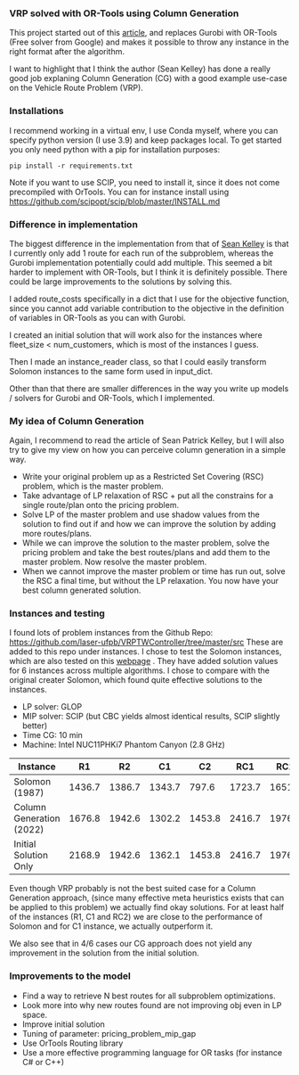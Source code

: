 ### VRP solved with OR-Tools using Column Generation
This project started out of this [article](https://medium.com/@sean-patrick-kelley/how-to-implement-column-generation-for-vehicle-routing-bdb8027c957f), 
and replaces Gurobi with OR-Tools (Free solver from Google) and makes it possible to throw any instance in the right format after the algorithm.

I want to highlight that I think the author (Sean Kelley) has done a really good job explaning Column Generation (CG) with a good example use-case on the Vehicle Route Problem (VRP).

### Installations
I recommend working in a virtual env, I use Conda myself, where you can specify python version (I use 3.9) and keep packages local.
To get started you only need python with a pip for installation purposes:

```
pip install -r requirements.txt
```

Note if you want to use SCIP, you need to install it, since it does not come precompiled with OrTools.
You can for instance install using https://github.com/scipopt/scip/blob/master/INSTALL.md

### Difference in implementation
The biggest difference in the implementation from that of [Sean Kelley](https://medium.com/@sean-patrick-kelley/how-to-implement-column-generation-for-vehicle-routing-bdb8027c957f) is that I currently only add 1 route for each run of the subproblem, whereas 
the Gurobi implementation potentially could add multiple. This seemed a bit harder to implement with OR-Tools, but I think
 it is definitely possible. There could be large improvements to the solutions by solving this.

I added route_costs specifically in a dict that I use for the objective function, since you cannot add variable contribution
to the objective in the definition of variables in OR-Tools as you can with Gurobi.

I created an initial solution that will work also for the instances where fleet_size < num_customers, which is most of the instances I guess.

Then I made an instance_reader class, so that I could easily transform Solomon instances to the same form used in input_dict.

Other than that there are smaller differences in the way you write up models / solvers for Gurobi and OR-Tools, which I implemented.


### My idea of Column Generation
Again, I recommend to read the article of Sean Patrick Kelley, but I will also try to give my view on how you can perceive column generation in a simple way.
* Write your original problem up as a Restricted Set Covering (RSC) problem, which is the master problem.
* Take advantage of LP relaxation of RSC + put all the constrains for a single route/plan onto the pricing problem.
* Solve LP of the master problem and use shadow values from the solution to find out if and how we can improve the solution by adding more routes/plans.
* While we can improve the solution to the master problem, solve the pricing problem and take the best routes/plans and add them to the master problem. Now resolve the master problem.
* When we cannot improve the master problem or time has run out, solve the RSC a final time, but without the LP relaxation. You now have your best column generated solution.

### Instances and testing
I found lots of problem instances from the Github Repo: https://github.com/laser-ufpb/VRPTWController/tree/master/src
These are added to this repo under instances. I chose to test the Solomon instances, which are also tested on this [webpage](http://www.bernabe.dorronsoro.es/vrp/index.html?/results/resultsSolom.htm)
. They have added solution values for 6 instances across multiple algorithms. I chose to compare with the original creater Solomon, which found quite effective solutions to the instances.

* LP solver: GLOP
* MIP solver: SCIP (but CBC yields almost identical results, SCIP slightly better)
* Time CG: 10 min
* Machine: Intel NUC11PHKi7 Phantom Canyon (2.8 GHz)

| Instance           | R1     | R2     | C1     | C2     | RC1    | RC2    | 
|--------------------|--------|--------|--------|--------|--------|--------| 
| Solomon (1987)     | 1436.7 | 1386.7 | 1343.7 | 797.6 | 1723.7 | 1651.1 | 
| Column Generation (2022) | 1676.8 | 1942.6 | 1302.2 | 1453.8 | 2416.7 | 1976.9 |
| Initial Solution Only | 2168.9 | 1942.6 | 1362.1 | 1453.8 | 2416.7 | 1976.9 |

Even though VRP probably is not the best suited case for a Column Generation approach, (since many effective meta 
heuristics exists that can be applied to this problem) we actually find okay solutions.
For at least half of the instances (R1, C1 and RC2) we are close to the performance of Solomon and for C1 instance, we actually outperform it.

We also see that in 4/6 cases our CG approach does not yield any improvement in the solution from the initial solution.

### Improvements to the model
* Find a way to retrieve N best routes for all subproblem optimizations.
* Look more into why new routes found are not improving obj even in LP space.
* Improve initial solution
* Tuning of parameter: pricing_problem_mip_gap
* Use OrTools Routing library
* Use a more effective programming language for OR tasks (for instance C# or C++)
